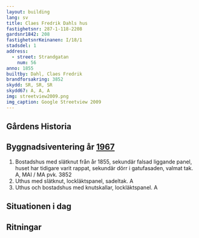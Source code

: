```yaml
---
layout: building
lang: sv
title: Claes Fredrik Dahls hus
fastighetsnr: 287-1-118-2208
gardsnr1842: 208
fastighetsnrKeinanen: I/18/1
stadsdel: 1
address:
  - street: Strandgatan
    num: 56
anno: 1855
builtby: Dahl, Claes Fredrik
brandforsakring: 3852
skydd: SR, SR, SR
skydd67: A, A, A
img: streetview2009.png
img_caption: Google Streetview 2009
---
```

## Gårdens Historia


## Byggnadsiventering år <a href="/sources/keinanen_karki.pdf">1967</a>
1. Bostadshus med slätknut från år 1855, sekundär falsad liggande panel, huset har tidigare varit rappat, sekundär dörr i gatufasaden, valmat tak. A, MAI / MA pvk. 3852
2. Uthus med slätknut, lockläktspanel, sadeltak. A
3. Uthus och bostadshus med knutskallar, lockläktspanel. A

## Situationen i dag


## Ritningar
